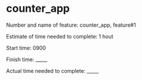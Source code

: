 # counter_app

Number and name of feature: counter_app, feature#1

Estimate of time needed to complete: 1 hout

Start time: 0900

Finish time: _____

Actual time needed to complete: _____
